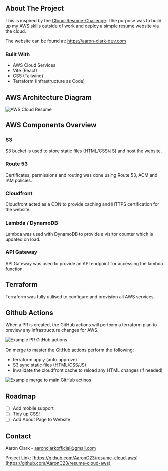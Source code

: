 <!-- ABOUT THE PROJECT -->
## About The Project

This is inspired by the [Cloud-Resume-Challenge](https://cloudresumechallenge.dev/docs/the-challenge/aws/). The purpose was to build up my AWS skills outside of work and deploy a simple resume website via the cloud.

The website can be found at: https://aaron-clark-dev.com

### Built With

* AWS Cloud Services
* Vite (React)
* CSS (Tailwind)
* Terraform (Infrastructure as Code)

## AWS Architecture Diagram

![AWS Cloud Resume](https://github.com/AaronC23/resume-cloud-aws/assets/28281365/e6845b72-be08-47b1-bb9f-885f230280b2)

## AWS Components Overview

### S3
S3 bucket is used to store static files (HTML/CSS/JS) and host the website.

### Route 53
Certificates, permissions and routing was done using Route 53, ACM and IAM policies.

### Cloudfront
Cloudfront acted as a CDN to provide caching and HTTPS certification for the website.

### Lambda / DynamoDB
Lambda was used with DynamoDB to provide a visitor counter which is updated on load.

### API Gateway
 API Gateway was used to provide an API endpoint for accessing the lambda function. 

## Terraform
Terraform was fully utilised to configure and provision all AWS services.

## Github Actions

When a PR is created, the GitHub actions will perform a terraform plan to preview any infrastructure changes for AWS.

![Example PR GitHub actions](https://github.com/AaronC23/resume-cloud-aws/assets/28281365/333af35a-74ab-4ed1-8171-664a2cb2ef47)

On merge to master the GitHub actions perform the following:
   
   * terraform apply (auto approve)
   * S3 sync static files (HTML/CSS/JS) 
   * Invalidate the cloudfront cache to reload any HTML changes (if needed)

![Example merge to main GitHub actinos](https://github.com/AaronC23/resume-cloud-aws/assets/28281365/d6a60310-bde9-4610-82b1-22bfddb34315)

<!-- ROADMAP -->
## Roadmap

- [ ] Add mobile support
- [ ] Tidy up CSS!
- [ ] Add About Page to Website

<!-- CONTACT -->
## Contact

Aaron Clark - aaronclarkofficial@gmail.com

Project Link: [https://github.com/AaronC23/resume-cloud-aws](https://github.com/AaronC23/resume-cloud-aws)
